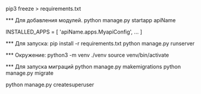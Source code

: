 pip3 freeze > requirements.txt

*** Для добавления модулей.
python manage.py startapp apiName

INSTALLED_APPS = [
    'apiName.apps.MyapiConfig', ...
]

*** Для запуска:
pip install -r requirements.txt
python manage.py runserver

*** Окружение:
python3 -m venv ./venv
source venv/bin/activate

*** Для запуска миграций
python manage.py makemigrations
python manage.py migrate

python manage.py createsuperuser